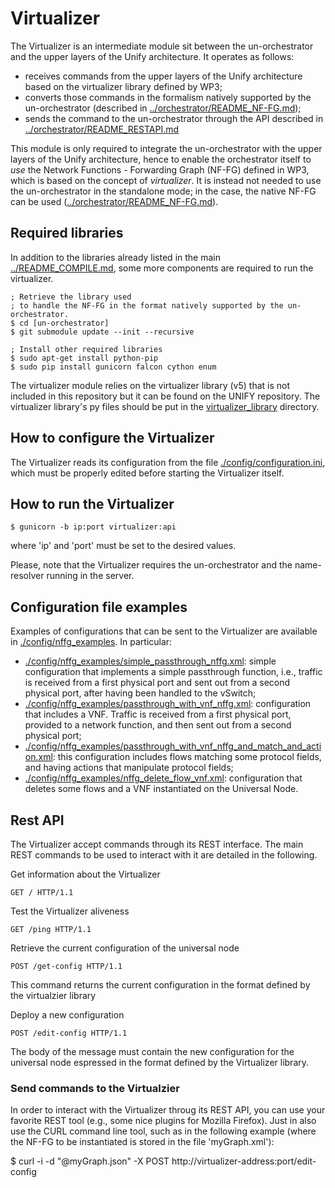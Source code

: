 # Virtualizer

The Virtualizer is an intermediate module sit between the un-orchestrator and the upper layers 
of the Unify architecture. It operates as follows:
  * receives commands from the upper layers of the Unify architecture based on the virtualizer 
    library defined by WP3;
  * converts those commands in the formalism natively supported by the un-orchestrator
    (described in [../orchestrator/README_NF-FG.md](../orchestrator/README_NF-FG.md));
  * sends the command to the un-orchestrator through the API described in [../orchestrator/README_RESTAPI.md](../orchestrator/README_RESTAPI.md)

This module is only required to integrate the un-orchestrator with the upper layers of the
Unify architecture, hence to enable the orchestrator itself to *use* the Network Functions - 
Forwarding Graph (NF-FG) defined in WP3, which is based on the concept of *virtualizer*.
It is instead not needed to use the un-orchestrator in the standalone mode; in the case, the native 
NF-FG can be used ([../orchestrator/README_NF-FG.md](../orchestrator/README_NF-FG.md)).


## Required libraries

In addition to the libraries already listed in the main [../README_COMPILE.md](../README_COMPILE.md),
some more components are required to run the virtualizer.

	; Retrieve the library used 
	; to handle the NF-FG in the format natively supported by the un-orchestrator.
	$ cd [un-orchestrator]
	$ git submodule update --init --recursive

	; Install other required libraries 
	$ sudo apt-get install python-pip
	$ sudo pip install gunicorn falcon cython enum

The virtualizer module relies on the virtualizer library (v5) that is not included in this repository but it can be found on the UNIFY repository. The virtualizer library's py files should be put in the [virtualizer_library](virtualizer_library) directory.

## How to configure the Virtualizer

The Virtualizer reads its configuration from the file [./config/configuration.ini](config/configuration.ini), 
which must be properly edited before starting the Virtualizer itself.

## How to run the Virtualizer

	$ gunicorn -b ip:port virtualizer:api

where 'ip' and 'port' must be set to the desired values.

Please, note that the Virtualizer requires the un-orchestrator and the 
name-resolver running in the server.

## Configuration file examples

Examples of configurations that can be sent to the Virtualizer are available in [./config/nffg_examples](nffg_examples).
In particular:
  * [./config/nffg_examples/simple_passthrough_nffg.xml](./config/nffg_examples/simple_passthrough_nffg.xml): 
    simple configuration that implements a simple passthrough function, i.e., traffic is 
    received from a first physical port and sent out from a second physical port, 
    after having been handled to the vSwitch;
  * [./config/nffg_examples/passthrough_with_vnf_nffg.xml](./config/nffg_examples/passthrough_with_vnf_nffg.xml): 
    configuration that includes a VNF. Traffic is received from a first physical 
    port, provided to a network function, and then sent out from a second physical 
    port;
  * [./config/nffg_examples/passthrough_with_vnf_nffg_and_match_and_action.xml](./config/passthrough_with_vnf_nffg_and_match_and_action.xml): 
    this configuration includes flows matching some protocol fields, and having 
    actions that manipulate protocol fields;
  * [./config/nffg_examples/nffg_delete_flow_vnf.xml](./config/nffg_examples/nffg_delete_flow_vnf.xml): 
    configuration that deletes some flows and a VNF instantiated on the Universal 
    Node.

## Rest API

The Virtualizer accept commands through its REST interface. The main REST commands 
to be used to interact with it are detailed in the following.

Get information about the Virtualizer

    GET / HTTP/1.1
    
Test the Virtualizer aliveness

    GET /ping HTTP/1.1

Retrieve the current configuration of the universal node

    POST /get-config HTTP/1.1

This command returns the current configuration in the format defined by the virtualzier library

Deploy a new configuration 

    POST /edit-config HTTP/1.1

The body of the message must contain the new configuration for the universal node 
espressed in the format defined by the Virtualizer library.

### Send commands to the Virtualzier
    
In order to interact with the Virtualizer throug its REST API, you can use your favorite REST tool (e.g., some nice 
plugins for Mozilla Firefox). Just in also use the CURL command line tool, such as in the following example 
(where the NF-FG to be instantiated is stored in the file 'myGraph.xml'):

$ curl -i -d "@myGraph.json" -X POST  http://virtualizer-address:port/edit-config
